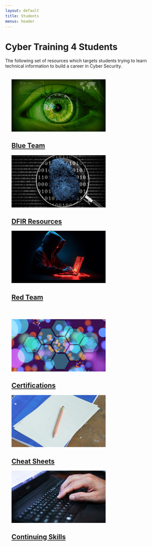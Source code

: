 ```yaml
---
layout: default
title: Students
menus: header
---
```


# Cyber Training 4 Students

The following set of resources which targets students trying to learn technical information to build a career in Cyber Security.

<div style="text-algin:center;width:100%">
<div style="display: table;margin:auto;padding:20px;">
  <div style="display: table-row">
  <a href="blueteam">
   <div class="hero-container" style="display: table-cell; margin:10px" >
    <img src="/assets/blueteam.jpg" alt="hacker" style="width:300px;">
    <div class="hero-content">
      <h2 style="15px;">Blue Team</h2>
    </div>
   </div>
   </a>
  <a href="dfir_resources">   
   <div class="hero-container" style="display: table-cell;">
    <img src="/assets/dfir.png" alt="hacker" style="width:300px;">
    <div class="hero-content">
     <h2 style="15px;">DFIR Resources</h2>
    </div>
   </div>
   </a>
  <a href="redteam">   
   <div class="hero-container" style="display: table-cell;">
    <img src="/assets/redteam2.jpg" alt="hacker" style="width:300px;">
    <div class="hero-content">
      <h2 style="15px;">Red Team</h2>
    </div>
   </div>
   </a>
  </div>
</div>
</div>

<div style="text-algin:center;width:100%">
<div style="display: table;margin:auto;padding:20px;">
  <div style="display: table-row">
  <a href="certifications">
   <div class="hero-container" style="display: table-cell; margin:10px" >
    <img src="/assets/certifications.jpg" alt="hacker" style="width:300px;">
    <div class="hero-content">
      <h2 style="15px;">Certifications</h2>
    </div>
   </div>
   </a>
  <a href="Cheat_Sheets">   
   <div class="hero-container" style="display: table-cell;">
    <img src="/assets/cheatsheet.jpg" alt="hacker" style="width:300px;">
    <div class="hero-content">
     <h2 style="15px;">Cheat Sheets</h2>
    </div>
   </div>
   </a>
  <a href="skills">   
   <div class="hero-container" style="display: table-cell;">
    <img src="/assets/continuing.jpg" alt="hacker" style="width:300px;">
    <div class="hero-content">
      <h2 style="15px;">Continuing Skills</h2>
    </div>
   </div>
   </a>
  </div>
</div>
</div>



